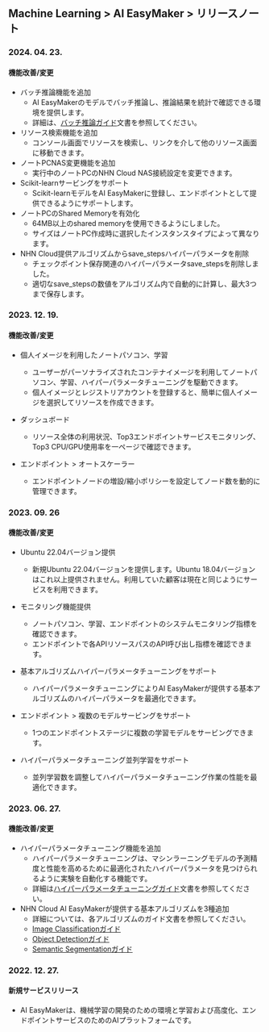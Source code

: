 ## Machine Learning > AI EasyMaker > リリースノート

### 2024. 04. 23.

#### 機能改善/変更

* バッチ推論機能を追加
    * AI EasyMakerのモデルでバッチ推論し、推論結果を統計で確認できる環境を提供します。
    * 詳細は、[バッチ推論ガイド](./console-guide/#_51)文書を参照してください。
* リソース検索機能を追加
    * コンソール画面でリソースを検索し、リンクを介して他のリソース画面に移動できます。
* ノートPCNAS変更機能を追加
    * 実行中のノートPCのNHN Cloud NAS接続設定を変更できます。
* Scikit-learnサービングをサポート
    * Scikit-learnモデルをAI EasyMakerに登録し、エンドポイントとして提供できるようにサポートします。
* ノートPCのShared Memoryを有効化
    * 64MB以上のshared memoryを使用できるようにしました。
    * サイズはノートPC作成時に選択したインスタンスタイプによって異なります。
* NHN Cloud提供アルゴリズムからsave_stepsハイパーパラメータを削除
    * チェックポイント保存関連のハイパーパラメータsave_stepsを削除しました。
    * 適切なsave_stepsの数値をアルゴリズム内で自動的に計算し、最大3つまで保存します。


### 2023. 12. 19.

#### 機能改善/変更 

* 個人イメージを利用したノートパソコン、学習 
    * ユーザーがパーソナライズされたコンテナイメージを利用してノートパソコン、学習、ハイパーパラメータチューニングを駆動できます。
    * 個人イメージとレジストリアカウントを登録すると、簡単に個人イメージを選択してリソースを作成できます。

* ダッシュボード
    * リソース全体の利用状況、Top3エンドポイントサービスモニタリング、Top3 CPU/GPU使用率を一ページで確認できます。

* エンドポイント > オートスケーラー 
    * エンドポイントノードの増設/縮小ポリシーを設定してノード数を動的に管理できます。 

    
### 2023. 09. 26

#### 機能改善/変更 

* Ubuntu 22.04バージョン提供 
    * 新規Ubuntu 22.04バージョンを提供します。Ubuntu 18.04バージョンはこれ以上提供されません。利用していた顧客は現在と同じようにサービスを利用できます。

* モニタリング機能提供 
    * ノートパソコン、学習、エンドポイントのシステムモニタリング指標を確認できます。
    * エンドポイントで各APIリソースパスのAPI呼び出し指標を確認できます。

* 基本アルゴリズムハイパーパラメータチューニングをサポート 
    * ハイパーパラメータチューニングによりAI EasyMakerが提供する基本アルゴリズムのハイパーパラメータを最適化できます。 

* エンドポイント > 複数のモデルサービングをサポート
    * 1つのエンドポイントステージに複数の学習モデルをサービングできます。

* ハイパーパラメータチューニング並列学習をサポート
    * 並列学習数を調整してハイパーパラメータチューニング作業の性能を最適化できます。


### 2023. 06. 27.

#### 機能改善/変更

* ハイパーパラメータチューニング機能を追加
    * ハイパーパラメータチューニングは、マシンラーニングモデルの予測精度と性能を高めるために最適化されたハイパーパラメータを見つけられるように実験を自動化する機能です。
    * 詳細は[ハイパーパラメータチューニングガイド](./console-guide/#_18)文書を参照してください。
* NHN Cloud AI EasyMakerが提供する基本アルゴリズムを3種追加
    * 詳細については、各アルゴリズムのガイド文書を参照してください。
    * [Image Classificationガイド](./algorithm-guide/#image-classification)
    * [Object Detectionガイド](./algorithm-guide/#object-detection)
    * [Semantic Segmentationガイド](./algorithm-guide/#semantic-segmentation)

### 2022. 12. 27.
#### 新規サービスリリース
* AI EasyMakerは、機械学習の開発のための環境と学習および高度化、エンドポイントサービスのためのAIプラットフォームです。
